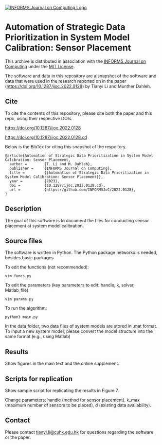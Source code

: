 [![INFORMS Journal on Computing Logo](https://INFORMSJoC.github.io/logos/INFORMS_Journal_on_Computing_Header.jpg)](https://pubsonline.informs.org/journal/ijoc)

# Automation of Strategic Data Prioritization in System Model Calibration: Sensor Placement

This archive is distributed in association with the [INFORMS Journal on
Computing](https://pubsonline.informs.org/journal/ijoc) under the [MIT License](LICENSE).

The software and data in this repository are a snapshot of the software and data
that were used in the research reported on in the paper 
(https://doi.org/10.1287/ijoc.2022.0128) by Tianyi Li and Munther Dahleh.

## Cite

To cite the contents of this repository, please cite both the paper and this repo, using their respective DOIs.

https://doi.org/10.1287/ijoc.2022.0128

https://doi.org/10.1287/ijoc.2022.0128.cd

Below is the BibTex for citing this snapshot of the respoitory.

```
@article{Automation of Strategic Data Prioritization in System Model Calibration: Sensor Placement,
  author =        {T. Li and M. Dahleh},
  publisher =     {INFORMS Journal on Computing},
  title =         {{Automation of Strategic Data Prioritization in System Model Calibration: Sensor Placement}},
  year =          {2023},
  doi =           {10.1287/ijoc.2022.0128.cd},
  url =           {https://github.com/INFORMSJoC/2022.0128},
}  
```

## Description

The goal of this software is to document the files for conducting sensor placement at system model calibration. 

## Source files

The software is written in Python. The Python package networkx is needed, besides basic packages.

To edit the functions (not recommended):

```
vim funcs.py
```

To edit the parameters (key parameters to edit: handle, k, solver, Matlab_file):

```
vim params.py
```

To run the algorithm:

```
python3 main.py
```

In the data folder, two data files of system models are stored in .mat format. To input a new system model, please convert the model structure into the same format (e.g., using Matlab)

## Results

Show figures in the main text and the online supplement.

## Scripts for replication

Show sample script for replicating the results in Figure 7. 

Change parameters: handle (method for sensor placement), k_max (maximum number of sensors to be placed), d (existing data availability).

## Contact

Please contact tianyi.li@cuhk.edu.hk for questions regarding the software or the paper.
